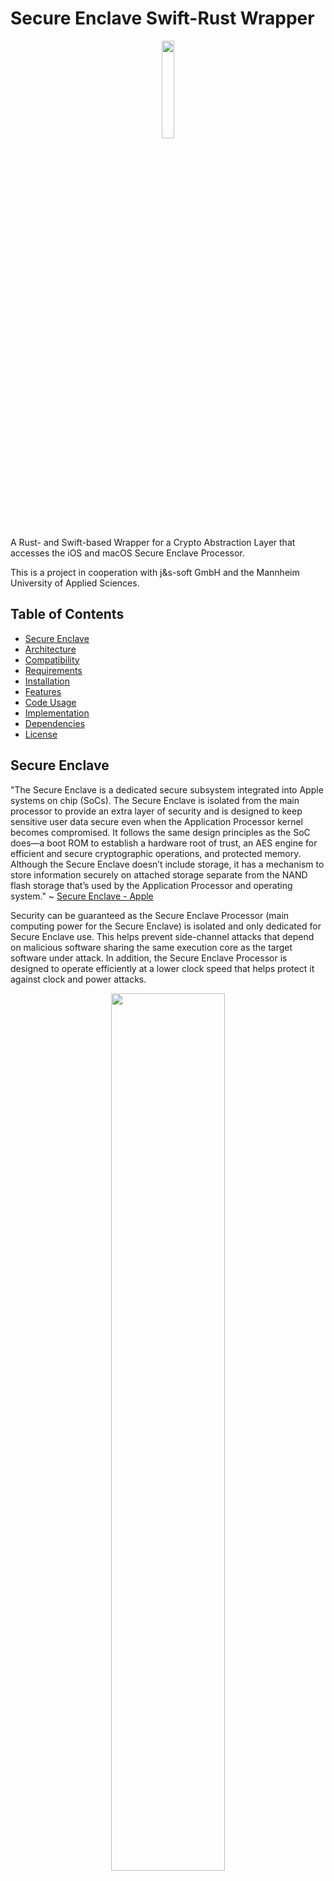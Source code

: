 # Secure Enclave Swift-Rust Wrapper


<p align=center>
    <a href="https://github.com/cep-sose2024/binary_knights/" target="_blank"><img src="documentation/pictures/logoBlack.png" style="width:20%;"></a>
</p>

A Rust- and Swift-based Wrapper for a Crypto Abstraction Layer that accesses the iOS and macOS Secure Enclave Processor.

This is a project in cooperation with j&s-soft GmbH and the Mannheim University of Applied Sciences.

## Table of Contents

- [Secure Enclave](#secure-enclave)
- [Architecture](#architecture)
- [Compatibility](#compatibility)
- [Requirements](#requirements)
- [Installation](#installation)
- [Features](#features)
- [Code Usage](#code-usage)
- [Implementation](#implementation)
- [Dependencies](#depenencies)
- [License](#license)

## Secure Enclave


"The Secure Enclave is a dedicated secure subsystem integrated into Apple systems on chip (SoCs). The Secure Enclave is isolated from the main processor to provide an extra layer of security and is designed to keep sensitive user data secure even when the Application Processor kernel becomes compromised. It follows the same design principles as the SoC does—a boot ROM to establish a hardware root of trust, an AES engine for efficient and secure cryptographic operations, and protected memory. Although the Secure Enclave doesn’t include storage, it has a mechanism to store information securely on attached storage separate from the NAND flash storage that’s used by the Application Processor and operating system." ~ 
<a href="https://support.apple.com/guide/security/secure-enclave-sec59b0b31ff/web">Secure Enclave - Apple</a>

Security can be guaranteed as the Secure Enclave Processor (main computing power for the Secure Enclave) is isolated and only dedicated for Secure Enclave use. This helps prevent side-channel attacks that depend on malicious software sharing the same execution core as the target software under attack. In addition, the Secure Enclave Processor is designed to operate efficiently at a lower clock speed that helps protect it against clock and power attacks.

<p align=center> <a href="https://support.apple.com/guide/security/secure-enclave-sec59b0b31ff/web" target="_blank"><img src="https://help.apple.com/assets/627EBB4D4FDDD519030FB00A/627EBB504FDDD519030FB012/en_US/9302f62027e1966222080ef2731e45de.png" style="width:60%;"></a> </p>


## Architecture

- Hier ein schönes Bild der Architektur
- Erklärung der Architektur

### Crypto Abstraction Layer:

The Crypto Abstraction Layer is provided by j&s-soft GmbH and is used as a comprehensive and flexible cryptographic library designed to provide a unified interface for various cryptographic operations and algorithms. It offers a wide range of functionalities, including encryption, decryption, signing, signature verification, and hashing, while supporting both symmetric and asymmetric cryptography. 

### Rust Library:

The Rust Code in `lib.rs` is used as an library between the Crypto Abstraction Layer and the Rust-Swift-Bridge. 
This enables using the Swift functions in Rust. 

### Rust-Swift-Bridge (FFI):

The Rust-Swift-Bridge by chinedufn is used as an FFI (Foreign Function Interface) to make calling Swift functions in Rust possible. 
Data types can be passed and shared between Rust and Swift. Using the bridge is "safer, more performant and more ergonomic than managing a Rust and Swift FFI by hand" ~ [Swift-Bridge by chinedufn](https://github.com/chinedufn/swift-bridge). 
Not all data types are supported by the bridge as well as the error handling, that's why strings and booleans are used to keep passing the parameters easy. 

### Swift Wrapper:

The Swift implementation in ```SecureEnclaveManager.swift```is an important step for accessing the Secure Enclave as the main logic is implemented in Swift. 
The most essential functions are creating and loading a key, initializing a module, encrypting and decrypting data, and signing and also verifying the signature.

### Secure Enclave:

The [Secure Enclave](#secure-enclave) is important in this project for secure encryption, decryption, signing and verifying of data. 
The [requirements](#requirements) for accessing the Secure Enclave are using a native programming language of Apple, in this case Swift.
Additionally, an [Apple Developer Account](#developer-account) is needed for enabling the necessary entitlements. 


## Compatibility

All the information provided here is taken from Apple`s [Secure Enclave page](https://support.apple.com/guide/security/secure-enclave-sec59b0b31ff/web "Secure Enclave page from Apple"), where Apple also provides a clear overview. All information retrieved here is **as of 21.04.2024**. The "Supported" column indicates whether the iPhone or iMac is supported by our wrapper.

### Iphone

| iPhone  | SoC| New SE enhancements of each significant SoC | Supported |
| --------- | --- | :-----:| ----: |
| 5s | A7 | not explicitly mentioned  | No
| 6, 6 Plus   | A8 |  not explicitly mentioned  | No
| 6s, 6s Plus and SE (1st gen)   |  A9  |  "[...] the UID is generated by the Secure Enclave TRNG during manufacturing and written to the fuses using a software process that runs entirely in the Secure Enclave. This process protects the UID from being visible outside the device during manufacturing and therefore isn’t available for access or storage by Apple or any of its suppliers. [...] the AES Engine also includes Dynamic Power Analysis (DPA) countermeasures. [...] the flash storage subsystem is on an isolated bus that’s granted access only to memory containing user data through the DMA crypto engine. "  | No
| 7, 7 Plus     | A10 Fusion  |  "[...] the Secure Enclave Boot ROM locks a hash of the [sepOS](https://support.apple.com/guide/security/aside/secc3e4f7a43/1/web/1 "sepOS") into a register dedicated to this purpose. The Public Key Accelerator uses this hash for operating-system-bound (OS-bound) keys. [...] the PKA supports OS-bound keys, also referred to as [Sealed Key Protection (SKP)](https://support.apple.com/guide/security/sealed-key-protection-skp-secdc7c6c88e/1/web/1 "Sealed Key Protection (SKP)"). These keys are generated using a combination of the device’s UID and the hash of the [sepOS](https://support.apple.com/guide/security/aside/secc3e4f7a43/1/web/1 "sepOS") running on the device. " | Yes
| 8, 8 Plus, X   | A11 Bionic | "[...] includes a memory-protected engine and encrypted memory with anti-replay capabilities, secure boot, a dedicated random number generator, and its own AES engine."  | Yes
| XR, XS, XS Max  | A12 Bionic|   "[...] the Secure Enclave is paired with a Secure Storage Component for entropy storage. The Secure Storage Component is itself designed with immutable ROM code, a hardware random number generator, a per-device unique cryptographic key, cryptography engines, and physical tamper detection. The Secure Enclave and Secure Storage Component communicate using an encrypted and authenticated protocol that provides exclusive access to the entropy." | Yes
| 11, 11 Pro, SE (2nd gen) | A13 Bionic | "[...] the Secure Enclave includes a Boot Monitor designed to ensure stronger integrity on the hash of the booted [sepOS](https://support.apple.com/guide/security/aside/secc3e4f7a43/1/web/1 "sepOS"). [...] the PKA’s [Public Key Accelerator] encryption implementations have been proved to be mathematically correct using formal verification techniques. [...] The hash is provided by the Secure Enclave Boot ROM, or by the Secure Enclave Boot Monitor [...]. These keys are also used to verify the sepOS version when making requests to certain Apple services and are also used to improve the security of passcode-protected data by helping to prevent access to keying material if critical changes are made to the system without user authorization." | Yes
| 12 Mini, 12, 12 Pro, 12 Pro Max    | A14 Bionic  | "[...] the Memory Protection Engine supports two ephemeral memory protection keys. The first is used for data private to the Secure Enclave, and the second is used for data shared with the Secure Neural Engine." | Yes
| 13, 13 Mini, 13 Pro, 13 Pro Max, SE (3rd gen), 14, 14 Plus      | A15 Bionic |    not explicitly mentioned| Yes
| 14 Pro, 14 Pro Max, 15, 15 Plus | A16 Bionic | not explicitly mentioned | Yes
| 15 Pro, 15 Pro Max    | A17 Pro  |   not explicitly mentioned | Yes


### iMac and MacBook
The wrapper supports Macs with an Apple Silicon processor or Macs with an Intel processor that have a [T2 security chip](https://support.apple.com/en-us/103265 "T2 security chip").
The same also applies to MacBooks. In addition, the MacBook Pro 2016 and 2017, which have Touch Bar (these have a T1 security chip), are **not** supported.


## Features

This wrapper supports cryptographic operations and algorithms on the Secure Enclave.
These are the most important ones:
- Creating a key
- Loading a key
- Initializing a module
- Encryption
- Decryption
- Signing
- Verifying

The supported algorithms for the wrapper are these ones:
- Encryption Algorithms: 
    - Asymmetric Encryption: RSA

- Signing Algorithms:
    - RSA
    - ECDSA (heißt bei mac anders, ist eig deprecated)

- Hashing Algorithms:
    - SHA224
    - SHA256
    - SHA384

Even though it is mentioned in the Abstraction Layer, SHA1 is not supported here, as it is not considered as secure anymore.

## Requirements

### Hardware

To execute and develope the code, a MacBook with a Secure Enclave is needed, see [Compatibility](#compatibility).

### Software

Visual Studio Code is needed for executing the Rust code and building the Mach-O file.
For the Entitlements with the Bundle Identifier to access the Secure Enclave, Xcode is necessary.

### Developer Account

The Apple Developer Account is necessary to access the Secure Enclave. 
It is important to not only having the account, but also the rights permissions as an App Manager, as Xcode sets the entitlements with the Bundle Identifier automatically. 
That means that there won't be any problems executing the Swift code in Xcode, but in VS Code.

## Installation

### Visual Studio Code

To install this project in Visual Studio Code, the code has to be cloned. 
For making the Rust Code executable, Rust has to be installed on the device: [Install rustup](https://www.rust-lang.org/tools/install).
If the Rust Code has to be developed in Visual Studio Code, it is recommended to install the Rust-Analyzer Extension to make the developing easier.
The Swift Extension in Visual Studio Code can be installed optionally if the Swift code has to be developed in Visual Studio Code.
However, it is recommended to do this directly in [Xcode](#xcode).

### Xcode

The newest version of Xcode has to be installed. This can be done in the App Store and only on a macOS device.
The Swift code should be developed in Xcode, as this is the official IDE for Swift.
It has integrated tools and certificates with the Apple Developer Account have to be created via Xcode.

### Apple Developer Account

For having any access on the Secure Enclave, an [Apple Developer Account](https://developer.apple.com/) is needed for ensuring security on the one hand and for executing the code on physical devices and not only in the simulator.
The role for the account has to be set to **App Manager**.
The Apple Developer Account is also necessary for developing the Swift code, for example for using the Keychain Services to store cryptographic keys securely.
Furthermore, the entitlements can only be set by using the right Bundle Identifier. 

To do this, the Xcode project has to be opened and under **Signing & Capabilities**, the Bundle Identifier needs to be set to **en.jssoft.BinaryKnights**.
Also, it is important that the development team is not the Personal Team but the j&s soft team. 
This is not possible if the role of the Developer Account isn't set to App Manager.
If the error message is "Failed Registering Bundle Identifier" and "No profiles for 'XXX' were found", then it's probably because of the missing role in the Developer Account. 
To add an account, logging in with the Apple-ID is necessary.


Hier noch das mit den entitlements formulieren

Team ID mit reinnehmen

### Commands

After installing everything, the Executable can be made by using `cargo build` in the terminal in Visual Studio Code. 
This command has to be used in the directory `binaryknights_rust_crypto`, otherwise the commands cannot be executed.


Now, the Executable can be found in `/main/target/debug/` as a Mach-O (Mach Object File Format), which is used in macOS and iOS operating systems. 

The created Executable file cannot be executed yet due to missing entitlements. 
To give the Mach-O file the right entitlements, the command 
`codesign -d --entitlements - --xml "binaryknights" | plutil -convert xml1 -o - -` has to be used.

After every build, a new Executable is generated and the Mach-O file has to be signed with every Executable.
Before building a new Mach-O file with `cargo build`, `cargo clean` has to be used to delete all generated build files and the Mach-O file itself.



codesign -f -s „[DEIN ZERTIFIKAT]“ --entitlements "binaryknightsDebug.entitlements" rustbinary-calls-swift-package

## Code Usage

Here are some usage examples:

- mit Erklärungen jeweils

- Swift Logik
- Rust cal

Hier aus der Main.rs

## Implementation

### Usage of the Rust-Swift Bridge

The main functions have a **rustcall** version that calls the function with the implemented logic. 
This is required, as the Rust-Swift-Bridge cannot pass all of the data types, especially the ones from the Security framework and the Core Foundation. 
The possible data types are documented in the `README.md` [here:](https://github.com/chinedufn/swift-bridge)
To make an implementation with Rust still possible, these parameters had to be changed to another data type:
- most of the parameters have to be converted to a string
- the passed data is represented as a vector of 8-bit unsigned integers
- the errors are represented as a string and a boolean is returned to indicate that there is an error 

Here are some examples of how this is handled:

```swift
func encrypt_data(data: CFData, public_key: SecKey, algorithm: SecKeyAlgorithm) throws -> CFData?
```
Here, there are data types like `CFData`, `SecKey` and `SecKeyAlgorithm`. These cannot be passed over the bridge, so there is the `rustcall_encrypt_data` version of this function to enable passing the parameters. 
In the following example, the `key_id`, `algorithm` and `hash` have to be converted to a string and `data`is represented as a vector of 8-bit unsigned integers. 
The reason why `algorithm` and `hash` are devided here is that in the Security framework the algorithms are already combined, e.g. `rsaEncryptionOAEPSHA224` which stands for RSA as the algorithm and SHA224 as the hashing algorithm.

```swift
func rustcall_encrypt_data(key_id: RustString, data: RustVec<UInt8>, algorithm: RustString, hash: RustString) -> (Bool, String)
```

The following code is a excerpt from `lib.rs` that is used for passing the functions from Swift to Rust.
The `rustcall_encrypt_data` from `SecureEnclaveManager.swift` function is called from this Rust function over the Rust-Swift-Bridge.

```rust
use crate::ffi;
pub fn rust_crypto_call_encrypt_data(key_id: String, data: Vec<u8>, algorithm: String, hash: String) -> (bool, String) {
    ffi::rustcall_encrypt_data(key_id, data, algorithm, hash)
}
```


### Creating a key

In Swift, the function SecKeyCreateRandomKey from the Security framework is used to generate a new public-private key pair. 
The function `get_public_key_from_private_key` returns a SecKeyCopyPublicKey that is the public key associated with the given private key.
`SEKeyPair` is a structure used to store the public and private key together.

```swift
guard let privateKeyReference = SecKeyCreateRandomKey(params as CFDictionary, &error) else {
    throw SecureEnclaveError.CreateKeyError("A new public-private key pair could not be generated. \(String(describing: error))")
}
        
guard let publicKey = get_public_key_from_private_key(private_key: privateKeyReference) else {
    throw SecureEnclaveError.CreateKeyError("Public key could not be received from the private key. \(String(describing: error))")
}
        
let keyPair = SEKeyPair(publicKey: publicKey, privateKey: privateKeyReference)
```

```rust

```

### Loading a key


Returns one or more keychain items that match a search query, or copies attributes of specific keychain items
```swift
let status = SecItemCopyMatching(query as CFDictionary, &item)
```


```rust

```


### Initializing a module

In this function, it is checked if the macOS version is 10.15 or later by using the `#available` keyword.
Also, it is checked if the device supports Secure Enclave access. 
If the Secure Enclave is available, the function returns true, and if not, it returns false.
```swift
if #available(macOS 10.15, *) {
    do{
        guard SecureEnclave.isAvailable else {
            throw SecureEnclaveError.runtimeError("Secure Enclave is unavailable on this device. ")
        }
        return true
    }catch{
        return false
    }
} else {
    return true
}
```

```rust

```


### Encryption

In Swift, the function SecKeyCreateEncryptedData from the Security framework is used to encrypt a block of data using a public key and a specified algorithm:
```swift
let result = SecKeyCreateEncryptedData(public_key, algorithm, data, &error)
```

The following code is from `key_handle.rs` in the Crypto Abstraction Layer. 
It calls the Swift function that contains the code shown above (`rustcall_encrypt_data` which calls `encrypt_data` from `SecureEnclaveManager.swift`).
Here, it is checked if there is any error, and if not, the return value as a string is converted into a `Vec<u8>`:
```rust
let encrypted_data = apple_secure_enclave_bindings::keyhandle::rust_crypto_call_encrypt_data(key_id.to_string(), data_vec, algorithm, hash);
if encrypted_data.0 {
    Err(SecurityModuleError::EncryptionError(
        encrypted_data.1.to_string(),
        ))
} else {
    Ok(encrypted_data.1.into_bytes())
}
```

### Decryption

To decrypt a block of data using a private key and specified algorithm from the previously encrypted data, the function SecKeyCreateDecryptedData from the Security framework is used:
```swift
let result = SecKeyCreateDecryptedData(private_key, algorithm, data, &error)
```

The following code is from `key_handle.rs` in the Crypto Abstraction Layer. 
It calls the Swift function that contains the code shown above (`rustcall_decrypt_data` which calls `decrypt_data` from `SecureEnclaveManager.swift`).
Here, it is checked if there is any error, and if not, the return value as a string is converted into a `Vec<u8>`:
```rust
let decrypted_data = apple_secure_enclave_bindings::keyhandle::rust_crypto_call_decrypt_data(self.key_id.to_string(), encrypted_data_vec, algorithm, hash);
if decrypted_data.0 {
    Err(SecurityModuleError::EncryptionError(decrypted_data.1.to_string()))
} else {
    Ok(decrypted_data.1.into_bytes())
}
```

### Signing

For signing a block of data using a private key and specified algorithm, the function `SecKeyCreateSignature` from the Security framework is used:
```swift
guard let signed_data = SecKeyCreateSignature(privateKey, sign_algorithm, data, &error)
```

The following code is from `key_handle.rs` in the Crypto Abstraction Layer. 
It calls the Swift function that contains the code shown above (`rustcall_sign_data` which calls `sign_data` from `SecureEnclaveManager.swift`).
Here, it is checked if there is any error, and if not, the return value as a string is converted into a `Vec<u8>`:
```rust
let signed_data = apple_secure_enclave_bindings::keyhandle::rust_crypto_call_sign_data(key_id.clone(), data_vec, algo, hash);

if signed_data.0 {
    Err(SecurityModuleError::EncryptionError(signed_data.1.to_string()))
} else {
    Ok(signed_data.1.into_bytes())
}
```

### Verifying

For verifying the signature of a block of data using a public key and specified algorithm, the function `SecKeyVerifySignature` is used which returns a boolean. In this implementation, the boolean is also returned:

```swift
if SecKeyVerifySignature(public_key, sign_algorithm, data, signature, &error){
    return true
} else{
    return false
}
```

The following code is from `key_handle.rs` in the Crypto Abstraction Layer. 
It calls the Swift function that contains the code shown above (`rustcall_verify_data` which calls `verify_data` from `SecureEnclaveManager.swift`).
Here, it is checked if the return value is `true` and with this the signature is valid, or `false` and the signature is not valid:
```rust
let verification_result = apple_secure_enclave_bindings::keyhandle::rust_crypto_call_verify_signature(key_id.clone(), data_vec, signature_vec, algo, hash);
match verification_result.1.as_str() {
    "true" => Ok(true),
    "false" => Ok(false),
    _ => Err(SecurityModuleError::SignatureVerificationError(
        verification_result.1,
    ))
}
```

### Error Handling

In `SecureEnclaveManager.swift`, a `SecureEnclaveError`is used as an enum for errors.
It is devided into more specific errors for every functionality:

- `runtimeError`: is thrown if the Secure Enclave is not available on the device.

- `SigningError`: is used when there are any errors during signing, so the data cannot be signed. 
In addition, it is used when the hash for the signature is not supported.

- `DecryptionError`: is used when there is an error occurring while trying to decrypt, so the data cannot be decrypted.

- `EncryptionError`: is used when the data cannot be encrypted, so an error is occurring. This can happen when the algorithm, hash or keytype are not supported.

- `SignatureVerificationError`: is used when there is an error occurring while trying to verify the signature. 
This can happen for example due to an invalid message 

- `InitializationError`: 

- `CreateKeyError`: is used to indicate that there is any error while trying to create a keypair.

- `LoadKeyError`: is used when the key could not be found and thus not loaded


As there are difficulties to pass errors over the Rust-Swift-Bridge, the error messages are converted into a string. 
The string and a boolean that is `true` if there is any error are returned and then also passed to Rust as a String.



## Dependencies
This Github repo is the Rust-Swift-Bridge by chinedufn  [rust-binary-calls-swift-package](https://github.com/chinedufn/swift-bridge/tree/ef01d21001914b79e0384627535098e15f87f096/examples/rust-binary-calls-swift-package), which is licensed under the MIT License.

Our SecureEnclaveManager code, from our current <b>main branch</b>, has been implemented in the `swift-library` folder.

We made several modifications to adapt the code for our project.


## License

[MIT](https://choosealicense.com/licenses/mit/)


